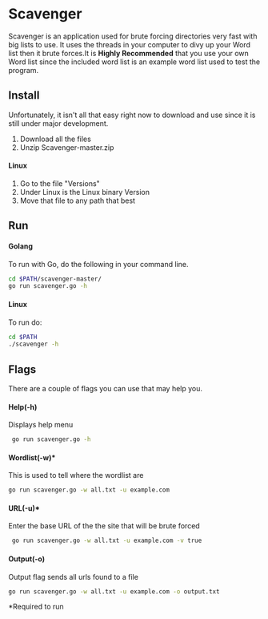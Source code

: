 # Scavenger
Scavenger is an application used for brute forcing directories very fast with big lists to use. It uses the threads in your computer to divy up your Word list then it brute forces.It is **Highly Recommended** that you use your own Word list since the included word list is an example word list used to test the program.

## Install
Unfortunately, it isn't all that easy right now to download and use since it is still under major development.

1. Download all the files
2. Unzip Scavenger-master.zip

#### Linux
1. Go to the file "Versions"
2. Under Linux is the Linux binary Version
3. Move that file to any path that best


## Run
#### Golang
To run with Go, do the following in your command line.
 ```sh
 cd $PATH/scavenger-master/
 go run scavenger.go -h
 ```
 #### Linux
 To run do:
  ```sh
  cd $PATH
  ./scavenger -h
  ```
 ## Flags

 There are a couple of flags you can use that may help you.

 #### Help(-h)
 Displays help menu
 ```sh
  go run scavenger.go -h
 ````
 #### Wordlist(-w)*
 This is used to tell where the wordlist are
 ```sh
go run scavenger.go -w all.txt -u example.com
 ```
 #### URL(-u)*
 Enter the base URL of the the site that will be brute forced
 ```sh
  go run scavenger.go -w all.txt -u example.com -v true
 ```
#### Output(-o)
Output flag sends all urls found to a file
```sh
go run scavenger.go -w all.txt -u example.com -o output.txt
```


*Required to run
